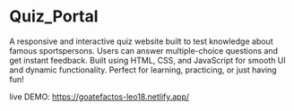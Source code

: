 # Quiz_Portal
A responsive and interactive quiz website built to test knowledge about famous sportspersons. Users can answer multiple-choice questions and get instant feedback.
Built using HTML, CSS, and JavaScript for smooth UI and dynamic functionality.
Perfect for learning, practicing, or just having fun!
 
live DEMO: https://goatefactos-leo18.netlify.app/
